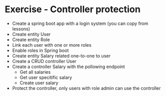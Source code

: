 # Exercise - Controller protection
* Create a spring boot app with a login system (you can copy from lessons)
* Create entity User
* Create entity Role
* Link each user with one or more roles
* Enable roles in Spring boot 
* Create entity Salary related one-to-one to user
* Create a CRUD controller User
* Create a controller Salary with the pollowing endpoint
	* Get all salaries
	* Get user specitific salary
	* Create user salary
* Protect the controller, only users with role admin can use the controller
